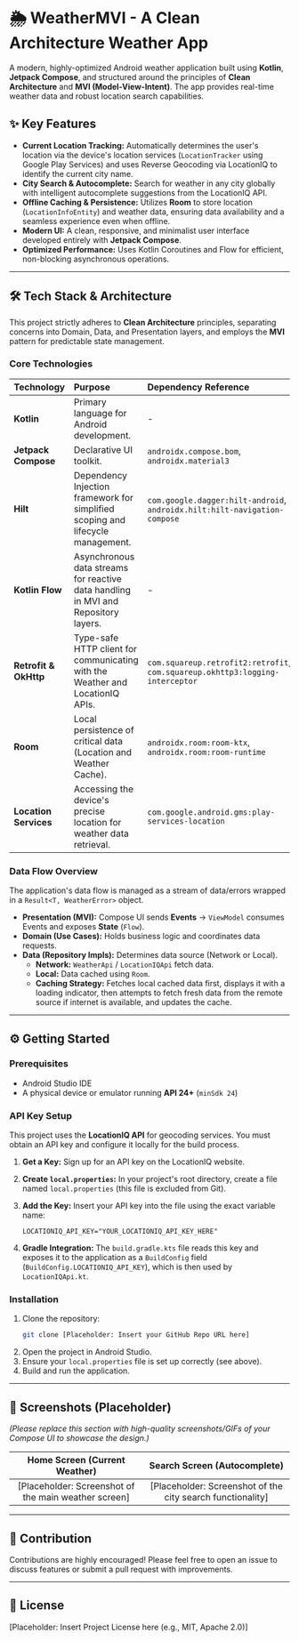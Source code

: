 # 🌦️ WeatherMVI - A Clean Architecture Weather App

A modern, highly-optimized Android weather application built using **Kotlin**, **Jetpack Compose**, and structured around the principles of **Clean Architecture** and **MVI (Model-View-Intent)**. The app provides real-time weather data and robust location search capabilities.

## ✨ Key Features

* **Current Location Tracking:** Automatically determines the user's location via the device's location services (`LocationTracker` using Google Play Services) and uses Reverse Geocoding via LocationIQ to identify the current city name.
* **City Search & Autocomplete:** Search for weather in any city globally with intelligent autocomplete suggestions from the LocationIQ API.
* **Offline Caching & Persistence:** Utilizes **Room** to store location (`LocationInfoEntity`) and weather data, ensuring data availability and a seamless experience even when offline.
* **Modern UI:** A clean, responsive, and minimalist user interface developed entirely with **Jetpack Compose**.
* **Optimized Performance:** Uses Kotlin Coroutines and Flow for efficient, non-blocking asynchronous operations.

---

## 🛠️ Tech Stack & Architecture

This project strictly adheres to **Clean Architecture** principles, separating concerns into Domain, Data, and Presentation layers, and employs the **MVI** pattern for predictable state management.

### Core Technologies

| Technology | Purpose | Dependency Reference |
| :--- | :--- | :--- |
| **Kotlin** | Primary language for Android development. | - |
| **Jetpack Compose** | Declarative UI toolkit. | `androidx.compose.bom`, `androidx.material3` |
| **Hilt** | Dependency Injection framework for simplified scoping and lifecycle management. | `com.google.dagger:hilt-android`, `androidx.hilt:hilt-navigation-compose` |
| **Kotlin Flow** | Asynchronous data streams for reactive data handling in MVI and Repository layers. | - |
| **Retrofit & OkHttp** | Type-safe HTTP client for communicating with the Weather and LocationIQ APIs. | `com.squareup.retrofit2:retrofit`, `com.squareup.okhttp3:logging-interceptor` |
| **Room** | Local persistence of critical data (Location and Weather Cache). | `androidx.room:room-ktx`, `androidx.room:room-runtime` |
| **Location Services** | Accessing the device's precise location for weather data retrieval. | `com.google.android.gms:play-services-location` |

### Data Flow Overview

The application's data flow is managed as a stream of data/errors wrapped in a `Result<T, WeatherError>` object.

* **Presentation (MVI):** Compose UI sends **Events** $\rightarrow$ `ViewModel` consumes Events and exposes **State** (`Flow`).
* **Domain (Use Cases):** Holds business logic and coordinates data requests.
* **Data (Repository Impls):** Determines data source (Network or Local).
    * **Network:** `WeatherApi` / `LocationIQApi` fetch data.
    * **Local:** Data cached using `Room`.
    * **Caching Strategy:** Fetches local cached data first, displays it with a loading indicator, then attempts to fetch fresh data from the remote source if internet is available, and updates the cache.

---

## ⚙️ Getting Started

### Prerequisites

* Android Studio IDE
* A physical device or emulator running **API 24+** (`minSdk 24`)

### API Key Setup

This project uses the **LocationIQ API** for geocoding services. You must obtain an API key and configure it locally for the build process.

1.  **Get a Key:** Sign up for an API key on the LocationIQ website.
2.  **Create `local.properties`:** In your project's root directory, create a file named `local.properties` (this file is excluded from Git).
3.  **Add the Key:** Insert your API key into the file using the exact variable name:

    ```properties
    LOCATIONIQ_API_KEY="YOUR_LOCATIONIQ_API_KEY_HERE"
    ```

4.  **Gradle Integration:** The `build.gradle.kts` file reads this key and exposes it to the application as a `BuildConfig` field (`BuildConfig.LOCATIONIQ_API_KEY`), which is then used by `LocationIQApi.kt`.

### Installation

1.  Clone the repository:
    ```bash
    git clone [Placeholder: Insert your GitHub Repo URL here]
    ```
2.  Open the project in Android Studio.
3.  Ensure your `local.properties` file is set up correctly (see above).
4.  Build and run the application.

---

## 📸 Screenshots (Placeholder)

*(Please replace this section with high-quality screenshots/GIFs of your Compose UI to showcase the design.)*

| Home Screen (Current Weather) | Search Screen (Autocomplete) |
| :---: | :---: |
| [Placeholder: Screenshot of the main weather screen] | [Placeholder: Screenshot of the city search functionality] |

---

## 🤝 Contribution

Contributions are highly encouraged! Please feel free to open an issue to discuss features or submit a pull request with improvements.

---

## 📄 License

[Placeholder: Insert Project License here (e.g., MIT, Apache 2.0)]
